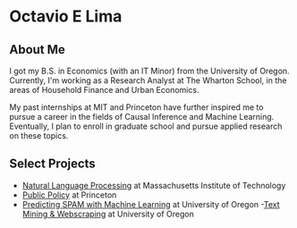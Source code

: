 # Octavio E Lima

## About Me

I got my B.S. in Economics (with an IT Minor) from the University of Oregon. Currently, I'm working as a Research Analyst at The Wharton School, in the areas of Household Finance and Urban Economics. 

My past internships at MIT and Princeton have further inspired me to pursue a career in the fields of Causal Inference and Machine Learning. Eventually, I plan to enroll in graduate school and pursue applied research on these topics. 

## Select Projects

- [Natural Language Processing](https://www.dropbox.com/s/tj9xw6misrgbggv/Lima%20Octavio%20E%20Research%20Poster.pdf?dl=0) at Massachusetts Institute of Technology
- [Public Policy](http://risk.princeton.edu/img/jsi/Economic_Consequences.pdf) at Princeton
- [Predicting SPAM with Machine Learning](https://raw.githack.com/cyrustadjiki/Spam-Emails/master/R/Spam-Emails.html) at University of Oregon
-[Text Mining & Webscraping](https://htmlpreview.github.io/?https://raw.githubusercontent.com/octaviolima/BigDataInEconomics/main/100m.html) at University of Oregon
